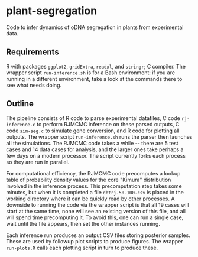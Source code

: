 # plant-segregation

Code to infer dynamics of oDNA segregation in plants from experimental data.

Requirements
------
R with packages `ggplot2`, `gridExtra`, `readxl`, and `stringr`; C compiler. The wrapper script `run-inference.sh` is for a Bash environment: if you are running in a different environment, take a look at the commands there to see what needs doing.

Outline
------
The pipeline consists of R code to parse experimental datafiles, C code `rj-inference.c` to perform RJMCMC inference on these parsed outputs, C code `sim-seg.c` to simulate gene conversion, and R code for plotting all outputs. The wrapper script `run-inference.sh` runs the parser then launches all the simulations. The RJMCMC code takes a while -- there are 5 test cases and 14 data cases for analysis, and the larger ones take perhaps a few days on a modern processor. The script currently forks each process so they are run in parallel.

For computational efficiency, the RJMCMC code precomputes a lookup table of probability density values for the core "Kimura" distribution involved in the inference process. This precomputation step takes some minutes, but when it is completed a file `dbtrj-50-100.csv` is placed in the working directory where it can be quickly read by other processes. A downside to running the code via the wrapper script is that all 19 cases will start at the same time, none will see an existing version of this file, and all will spend time precomputing it. To avoid this, one can run a single case, wait until the file appears, then set the other instances running.

Each inference run produces an output CSV files storing posterior samples. These are used by followup plot scripts to produce figures. The wrapper `run-plots.R` calls each plotting script in turn to produce these. 
